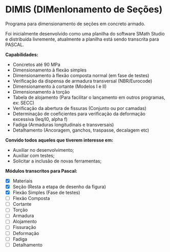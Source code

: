 # DIMIS (DIMenIonamento de Seções)
Programa para dimensionamento de seções em concreto armado.

Foi inicialmente desenvolvido como uma planilha do software SMath Studio e distribuída livremente, atualmente a planilha está sendo transcrita para PASCAL.

**Capabilidades:**
- Concretos até 90 MPa
- Dimensionamento à flexão simples
- Dimensionamento à flexão composta normal (em fase de testes)
- Verificação da dispensa de armadura transversal (NBR/Eurocode)
- Dimensionamento à cortante (Modelos I e II)
- Dimensionamento à torção
- Tabela de alojamento (Para facilitar o lançamento em outros programas, ex: SECC)
- Verificação da abertura de fissuras (Conjunto ou por camadas)
- Determinação de coeficientes para verificação da deformação excessiva (Ieq/I0, alpha f)
- Fadiga (Armaduras longitudinais e transversais)
- Detalhamento (Ancoragem, ganchos, traspasse, decalagem etc)

**Convido todos aqueles que tiverem interesse em:**
- Auxiliar no desenvolvimento;
- Auxiliar com testes;
- Solicitar a inclusão de novas ferramentas;

**Módulos transcritos para Pascal:**
- [X] Materiais
- [X] Seção (Resta a etapa de desenho da figura)
- [X] Flexão Simples (Fase de testes)
- [ ] Flexão Composta
- [ ] Cortante
- [ ] Torção
- [ ] Armadura
- [ ] Alojamento
- [ ] Fissuração
- [ ] Deformação
- [ ] Fadiga
- [ ] Detalhamento
